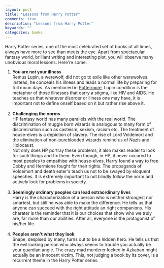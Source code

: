 ```yaml
---
layout: post
title: "Lessons from Harry Potter"
comments: true
description: "Lessons from Harry Potter"
keywords: ""
categories: books
---
```


Harry Potter series, one of the most celebrated set of books of all times, always have more to see than meets the eye. Apart from spectacular fantasy world, brilliant writing and interesting plot, you will observe many unobvious moral lessons. Here're some:

<ol>
    <li><strong>You are not your illness</strong>
    <br/>
    Remus Lupin, a werewolf, did not go to exile like other werewolves. Instead, he conceals his illness and leads a normal life by preparing for full moon days. As mentioned in <a href="https://www.pottermore.com/writing-by-jk-rowling/remus-lupin">Pottermore</a>, Lupin condition is the metaphor of those illnesses that carry a stigma, like HIV and AIDS. He teaches us that whatever disorder or illness one may have, it is important not to define onself based on it but rather rise above it.</li>
    <br/>
    <li><strong>Challenging the norms</strong>
    <br/>
    HP fantasy world has many parallels with the real world. The discrimination of muggle born wizards is analogous to many form of discrimination such as casteism, sexism, racism etc. The treatment of house-elves is a depiction of slavery. The rise of Lord Voldemort and the elimination of non-pureblooded wizards remind us of Nazis and Holocaust.
    <br/>
    Not only does HP portray these problems, it also makes reader to look for such things and fix them. Even though, in HP, it never occured to most peoples to empathise with house-elves, Harry found a way to free Dobby and Hermione fought for their rights. The propaganda of Voldemort and death eater's teach us not to be swayed by eloquent speeches. It is extremely important to not blindly follow the norm and actively look for problems in society.</li>
    <br/>
    <li><strong>Seemingly ordinary peoples can lead extraordinary lives</strong>
    <br/>
    Harry is the characterization of a person who is neither strongest nor smartest, but still he was able to make the difference. He tells us that anyone can succeed with the right attitude an right companions. His charater is the reminder that it is our choices that show who we truly are, far more than our abilities. After all, everyone is the protagonist of his/her life.</li>
    <br/>
    <li><strong>Peoples aren't what they look</strong>
    <br/>
    Snape, despised by many, turns out to be a hidden hero. He tells us that the evil looking person who always seems to trouble you actually be your guardian angle. The crazy mad murderer locked in Azkaban might actually be an innocent victim. This, not judging a book by its cover, is a recurrent theme in the Harry Potter series.</li>
</ol>
